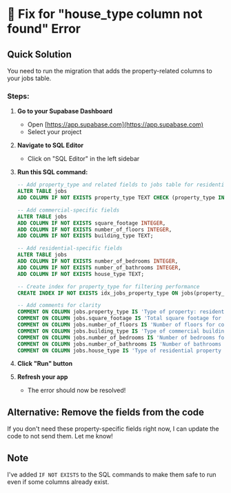 # 🚨 Fix for "house_type column not found" Error

## Quick Solution

You need to run the migration that adds the property-related columns to your jobs table.

### Steps:

1. **Go to your Supabase Dashboard**
   - Open [https://app.supabase.com](https://app.supabase.com)
   - Select your project

2. **Navigate to SQL Editor**
   - Click on "SQL Editor" in the left sidebar

3. **Run this SQL command:**
   ```sql
   -- Add property_type and related fields to jobs table for residential vs commercial support
   ALTER TABLE jobs 
   ADD COLUMN IF NOT EXISTS property_type TEXT CHECK (property_type IN ('residential', 'commercial')) DEFAULT 'residential' NOT NULL;

   -- Add commercial-specific fields
   ALTER TABLE jobs 
   ADD COLUMN IF NOT EXISTS square_footage INTEGER,
   ADD COLUMN IF NOT EXISTS number_of_floors INTEGER,
   ADD COLUMN IF NOT EXISTS building_type TEXT;

   -- Add residential-specific fields  
   ALTER TABLE jobs 
   ADD COLUMN IF NOT EXISTS number_of_bedrooms INTEGER,
   ADD COLUMN IF NOT EXISTS number_of_bathrooms INTEGER,
   ADD COLUMN IF NOT EXISTS house_type TEXT;

   -- Create index for property_type for filtering performance
   CREATE INDEX IF NOT EXISTS idx_jobs_property_type ON jobs(property_type);

   -- Add comments for clarity
   COMMENT ON COLUMN jobs.property_type IS 'Type of property: residential or commercial';
   COMMENT ON COLUMN jobs.square_footage IS 'Total square footage for commercial properties';
   COMMENT ON COLUMN jobs.number_of_floors IS 'Number of floors for commercial properties';
   COMMENT ON COLUMN jobs.building_type IS 'Type of commercial building (office, retail, warehouse, etc.)';
   COMMENT ON COLUMN jobs.number_of_bedrooms IS 'Number of bedrooms for residential properties';
   COMMENT ON COLUMN jobs.number_of_bathrooms IS 'Number of bathrooms for residential properties';
   COMMENT ON COLUMN jobs.house_type IS 'Type of residential property (apartment, house, condo, etc.)';
   ```

4. **Click "Run" button**

5. **Refresh your app**
   - The error should now be resolved!

## Alternative: Remove the fields from the code

If you don't need these property-specific fields right now, I can update the code to not send them. Let me know!

## Note
I've added `IF NOT EXISTS` to the SQL commands to make them safe to run even if some columns already exist. 